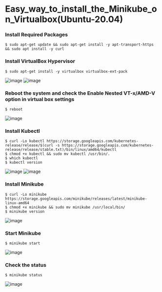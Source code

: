 # Easy_way_to_install_the_Minikube_on_Virtualbox(Ubuntu-20.04)

### Install Required Packages
``` 
$ sudo apt-get update && sudo apt-get install -y apt-transport-https && sudo apt install -y curl 
```
### Install VirtualBox Hypervisor
``` 
$ sudo apt-get install -y virtualbox virtualbox-ext-pack
```
![image](https://user-images.githubusercontent.com/48765431/123540987-7855d000-d774-11eb-8214-bf2b7cc75e2c.png)
![image](https://user-images.githubusercontent.com/48765431/123541002-928fae00-d774-11eb-909d-df432473dac2.png)
### Reboot the system and check the Enable Nested VT-x/AMD-V option in virtual box settings
```
$ reboot
```
![image](https://user-images.githubusercontent.com/48765431/123541019-b9e67b00-d774-11eb-8dbb-9bc0dafdf23e.png)
### Install Kubectl 
```
$ curl -Lo kubectl https://storage.googleapis.com/kubernetes-release/release/$(curl -s https://storage.googleapis.com/kubernetes-release/release/stable.txt)/bin/linux/amd64/kubectl
$ chmod +x kubectl && sudo mv kubectl /usr/bin/.
$ which kubectl
$ kubectl version
```
![image](https://user-images.githubusercontent.com/48765431/123540610-80ad0b80-d772-11eb-897e-417d4999c5b2.png)
![image](https://user-images.githubusercontent.com/48765431/123540640-a3d7bb00-d772-11eb-9843-31ee779bea26.png)

### Install Minikube
```
$ curl -Lo minikube https://storage.googleapis.com/minikube/releases/latest/minikube-linux-amd64 
$ chmod +x minikube && sudo mv minikube /usr/local/bin/
$ minikube version
```
![image](https://user-images.githubusercontent.com/48765431/123541098-28c3d400-d775-11eb-9079-c6dbb14871e6.png)

### Start Minikube
``` 
$ minikube start 
```
![image](https://user-images.githubusercontent.com/48765431/123540685-daadd100-d772-11eb-9855-73163469950b.png)

### Check the status 
``` 
$ minikube status 
```
![image](https://user-images.githubusercontent.com/48765431/123541178-b7385580-d775-11eb-8598-b528bf5b08a8.png)
